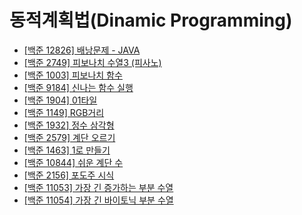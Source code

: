 # 동적계획법(Dinamic Programming)

- [[백준 12826] 배낭문제 - JAVA](./12826_knapsack)
- [[백준 2749] 피보나치 수열3 (피사노)](./2749_fibo3)
- [[백준 1003] 피보나치 함수](./1003_fibo_function)
- [[백준 9184] 신나는 함수 실행](./9184_fun_function_excution)
- [[백준 1904] 01타일](./1904_01tile)
- [[백준 1149] RGB거리](./1149_RGB_street)
- [[백준 1932] 정수 삼각형](./1932_integer_triangle)
- [[백준 2579] 계단 오르기](./2579_going_upstairs)
- [[백준 1463] 1로 만들기](./1463_make_it_one)
- [[백준 10844] 쉬운 계단 수](./10844_easy_stair_number)
- [[백준 2156] 포도주 시식](./2156_wine_taste)
- [[백준 11053] 가장 긴 증가하는 부분 수열](./11053_LIS)
- [[백준 11054] 가장 긴 바이토닉 부분 수열](./11054_LBS)
